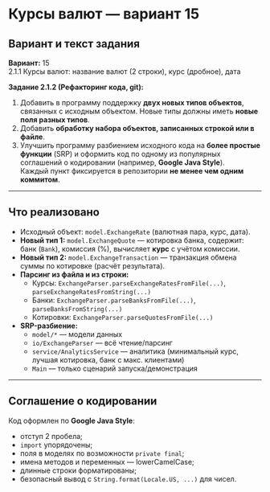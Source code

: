 # Курсы валют — вариант 15

## Вариант и текст задания
**Вариант:** 15  
2.1.1 Курсы валют: название валют (2 строки), курс (дробное), дата

**Задание 2.1.2 (Рефакторинг кода, git):**
1) Добавить в программу поддержку **двух новых типов объектов**, связанных с исходным объектом. Новые типы должны иметь **новые поля разных типов**.
2) Добавить **обработку набора объектов, записанных строкой или в файле**.
3) Улучшить программу разбиением исходного кода на **более простые функции** (SRP) и оформить код по одному из популярных соглашений о кодировании (например, **Google Java Style**).  
   Каждый пункт фиксируется в репозитории **не менее чем одним коммитом**.

---

## Что реализовано
- Исходный объект: `model.ExchangeRate` (валютная пара, курс, дата).
- **Новый тип 1:** `model.ExchangeQuote` — котировка банка, содержит: банк (`Bank`), комиссия (%), вычисляет **курс** с учётом комиссии.
- **Новый тип 2:** `model.ExchangeTransaction` — транзакция обмена суммы по котировке (расчёт результата).
- **Парсинг из файла и из строки:**
    - Курсы: `ExchangeParser.parseExchangeRatesFromFile(...)`, `parseExchangeRatesFromString(...)`
    - Банки: `ExchangeParser.parseBanksFromFile(...)`, `parseBanksFromString(...)`
    - Котировки: `ExchangeParser.parseQuotesFromFile(...)`
- **SRP-разбиение:**
    - `model/*` — модели данных
    - `io/ExchangeParser` — всё чтение/парсинг
    - `service/AnalyticsService` — аналитика (минимальный курс, лучшая котировка, банк с макс. клиентами)
    - `Main` — только сценарий запуска/демонстрация
---

## Соглашение о кодировании
Код оформлен по **Google Java Style**:
- отступ 2 пробела;
- `import` упорядочены;
- поля в моделях по возможности `private final`;
- имена методов и переменных — lowerCamelCase;
- длинные строки форматированы;
- безопасный вывод с `String.format(Locale.US, ...)` для чисел.
